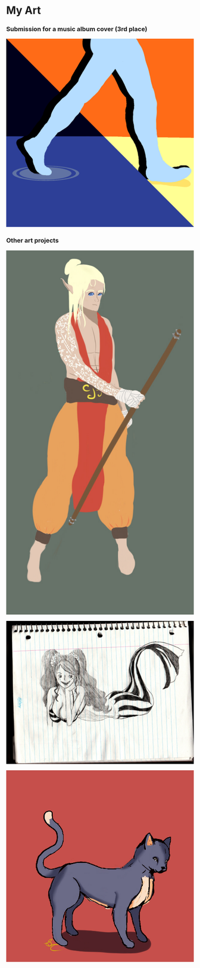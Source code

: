 
# My Art

### Submission for a music album cover (3rd place)
![.](Images/jokcover.png)

### Other art projects
![.](Images/Cylfaer%20Berokas.jpg)

![.](Images/mermaid2.jpg)

![.](Images/shady.jpg)
